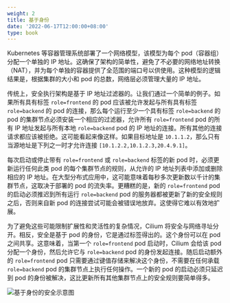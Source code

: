```yaml
---
weight: 2
title: 基于身份
date: '2022-06-17T12:00:00+08:00'
type: book
---
```


Kubernetes 等容器管理系统部署了一个网络模型，该模型为每个 pod（容器组）分配一个单独的 IP 地址。这确保了架构的简单性，避免了不必要的网络地址转换 （NAT），并为每个单独的容器提供了全范围的端口号以供使用。这种模型的逻辑结果是，根据集群的大小和 pod 的总数，网络层必须管理大量的 IP 地址。

传统上，安全执行架构是基于 IP 地址过滤器的。让我们通过一个简单的例子。如果所有具有标签 `role=frontend` 的 pod 应该被允许发起与所有具有标签 `role=backend` 的 pod 的连接，那么每个运行至少一个具有标签 `role=backend` 的 pod 的集群节点必须安装一个相应的过滤器，允许所有 `role=frontend` pod 的所有 IP 地址发起与所有本地 `role=backend` pod 的 IP 地址的连接。所有其他的连接请求都应该被拒绝。这可能看起来像这样。如果目标地址是 `10.1.1.2`，那么只有当源地址是下列之一时才允许连接 `[10.1.2.2,10.1.2.3,20.4.9.1]`。

每次启动或停止带有 `role=frontend` 或 `role=backend` 标签的新 pod 时，必须更新运行任何此类 pod 的每个集群节点的规则，从允许的 IP 地址列表中添加或删除相应的 IP 地址。在大型分布式应用中，这可能意味着每秒多次更新数以千计的集群节点，这取决于部署的 pod 的流失率。更糟糕的是，新的 `role=frontend` pod 的启动必须推迟到所有运行 `role=backend` pod 的服务器都被更新了新的安全规则之后，否则来自新 pod 的连接尝试可能会被错误地放弃。这使得它难以有效地扩展。

为了避免这些可能限制扩展性和灵活性的复杂情况，Cilium 将安全与网络寻址分开。相反，安全是基于 pod 的身份，它是通过标签得出的。这个身份可以在 pod 之间共享。这意味着，当第一个 `role=frontend` pod 启动时，Cilium 会给该 pod 分配一个身份，然后允许它与 `role=backend` pod 的身份发起连接。随后启动额外的 `role=frontend` pod 只需要通过键值存储来解决这个身份，不需要在任何承载 `role=backend` pod 的集群节点上执行任何操作。一个新的 pod 的启动必须只延迟到 pod 的身份被解决，这比更新所有其他集群节点上的安全规则要简单得多。

![基于身份的安全示意图](../images/identity.png "基于身份的安全示意图")
